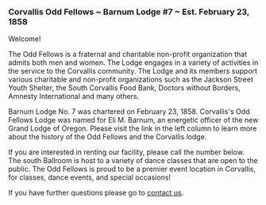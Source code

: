 ### Corvallis Odd Fellows ~ Barnum Lodge #7 ~ Est. February 23, 1858

Welcome!

The Odd Fellows is a fraternal and charitable non-profit organization that admits both men and women. The Lodge engages in a variety of activities in the service to the Corvallis community. The Lodge and its members support various charitable and non-profit organizations such as the Jackson Street Youth Shelter, the South Corvallis Food Bank, Doctors without Borders, Amnesty International and many others.

Barnum Lodge No. 7 was chartered on February 23, 1858. Corvallis's Odd Fellows Lodge was named for Eli M. Barnum, an energetic officer of the new Grand Lodge of Oregon. Please visit the link in the left column to learn more about the history of the Odd Fellows and the Corvallis lodge.

If you are interested in renting our facility, please call the number below. The south Ballroom is host to a variety of dance classes that are open to the public. The Odd Fellows is proud to be a premier event location in Corvallis, for classes, dance events, and special occasions!

If you have further questions please go to
[contact us](./contact-us.html).
